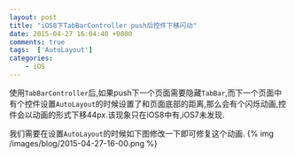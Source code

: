 ```yaml
---
layout: post
title: "iOS8下TabBarController push后控件下移闪动"
date: 2015-04-27 16:04:40 +0800
comments: true
tags:  ['AutoLayout']
categories:
    - iOS
---
```

使用`TabBarController`后,如果push下一个页面需要隐藏`TabBar`,而下一个页面中有个控件设置`AutoLayout`的时候设置了和页面底部的距离,那么会有个闪烁动画,控件会以动画的形式下移44px.该现象只在iOS8中有,iOS7未发现.

<!--more-->
我们需要在设置`AutoLayout`的时候如下图修改一下即可修复这个动画.
{% img /images/blog/2015-04-27-16-00.png %}
